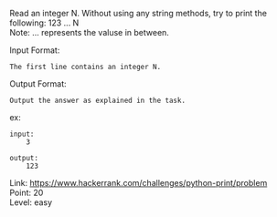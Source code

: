Read an integer N. Without using any string methods, try to print the following: 123 ... N<br />
Note: ... represents the valuse in between.

Input Format:

	The first line contains an integer N.

Output Format:

	Output the answer as explained in the task.

ex:

	input:
		3

	output:
		123

Link: https://www.hackerrank.com/challenges/python-print/problem<br />
Point: 20<br />
Level: easy